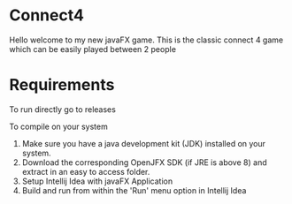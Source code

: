# Connect4
Hello welcome to my new javaFX game.
This is the classic connect 4 game which can be easily played between 2 people

# Requirements
To run directly go to releases

To compile on your system

1. Make sure you have a java development kit (JDK) installed on your system.
2. Download the corresponding OpenJFX SDK (if JRE is above 8) and extract in an easy to access folder.
3. Setup Intellij Idea with javaFX Application
4. Build and run from within the 'Run' menu option in Intellij Idea
